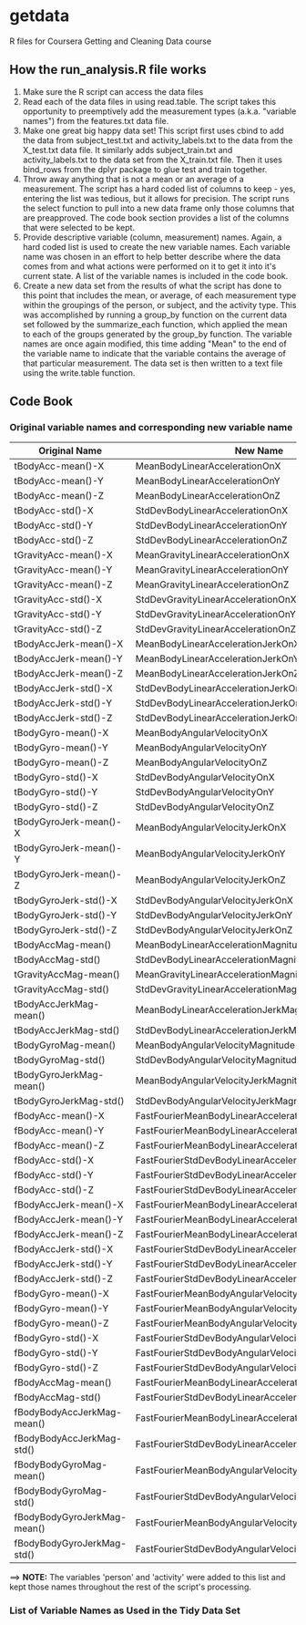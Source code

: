 # getdata
R files for Coursera Getting and Cleaning Data course
## How the run_analysis.R file works
1. Make sure the R script can access the data files
2. Read each of the data files in using read.table. The script takes this opportunity to preemptively add the measurement types (a.k.a. "variable names") from the features.txt data file.
3. Make one great big happy data set! This script first uses cbind to add the data from subject_test.txt and activity_labels.txt to the data from the X_test.txt data file. It similarly adds subject_train.txt and activity_labels.txt to the data set from the X_train.txt file. Then it uses bind_rows from the dplyr package to glue test and train together.
4. Throw away anything that is not a mean or an average of a measurement. The script has a hard coded list of columns to keep - yes, entering the list was tedious, but it allows for precision. The script runs the select function to pull into a new data frame only those columns that are preapproved. The code book section provides a list of the columns that were selected to be kept.
5. Provide descriptive variable (column, measurement) names. Again, a hard coded list is used to create the new variable names. Each variable name was chosen in an effort to help better describe where the data comes from and what actions were performed on it to get it into it's current state. A list of the variable names is included in the code book.
6. Create a new data set from the results of what the script has done to this point that includes the mean, or average, of each measurement type within the groupings of the person, or subject, and the activity type. This was accomplished by running a group_by function on the current data set followed by the summarize_each function, which applied the mean to each of the groups generated by the group_by function. The variable names are once again modified, this time adding "Mean" to the end of the variable name to indicate that the variable contains the average of that particular measurement. The data set is then written to a text file using the write.table function.

## Code Book
### Original variable names and corresponding new variable name
Original Name | New Name
---|---
tBodyAcc-mean()-X | MeanBodyLinearAccelerationOnX
tBodyAcc-mean()-Y | MeanBodyLinearAccelerationOnY
tBodyAcc-mean()-Z | MeanBodyLinearAccelerationOnZ
tBodyAcc-std()-X | StdDevBodyLinearAccelerationOnX
tBodyAcc-std()-Y | StdDevBodyLinearAccelerationOnY
tBodyAcc-std()-Z | StdDevBodyLinearAccelerationOnZ
tGravityAcc-mean()-X | MeanGravityLinearAccelerationOnX
tGravityAcc-mean()-Y | MeanGravityLinearAccelerationOnY
tGravityAcc-mean()-Z | MeanGravityLinearAccelerationOnZ
tGravityAcc-std()-X | StdDevGravityLinearAccelerationOnX
tGravityAcc-std()-Y | StdDevGravityLinearAccelerationOnY
tGravityAcc-std()-Z | StdDevGravityLinearAccelerationOnZ
tBodyAccJerk-mean()-X | MeanBodyLinearAccelerationJerkOnX
tBodyAccJerk-mean()-Y | MeanBodyLinearAccelerationJerkOnY
tBodyAccJerk-mean()-Z | MeanBodyLinearAccelerationJerkOnZ
tBodyAccJerk-std()-X | StdDevBodyLinearAccelerationJerkOnX
tBodyAccJerk-std()-Y | StdDevBodyLinearAccelerationJerkOnY
tBodyAccJerk-std()-Z | StdDevBodyLinearAccelerationJerkOnZ
tBodyGyro-mean()-X | MeanBodyAngularVelocityOnX
tBodyGyro-mean()-Y | MeanBodyAngularVelocityOnY
tBodyGyro-mean()-Z | MeanBodyAngularVelocityOnZ
tBodyGyro-std()-X | StdDevBodyAngularVelocityOnX
tBodyGyro-std()-Y | StdDevBodyAngularVelocityOnY
tBodyGyro-std()-Z | StdDevBodyAngularVelocityOnZ
tBodyGyroJerk-mean()-X | MeanBodyAngularVelocityJerkOnX
tBodyGyroJerk-mean()-Y | MeanBodyAngularVelocityJerkOnY
tBodyGyroJerk-mean()-Z | MeanBodyAngularVelocityJerkOnZ
tBodyGyroJerk-std()-X | StdDevBodyAngularVelocityJerkOnX
tBodyGyroJerk-std()-Y | StdDevBodyAngularVelocityJerkOnY
tBodyGyroJerk-std()-Z | StdDevBodyAngularVelocityJerkOnZ
tBodyAccMag-mean() | MeanBodyLinearAccelerationMagnitude
tBodyAccMag-std() | StdDevBodyLinearAccelerationMagnitude
tGravityAccMag-mean() | MeanGravityLinearAccelerationMagnitude
tGravityAccMag-std() | StdDevGravityLinearAccelerationMagnitude
tBodyAccJerkMag-mean() | MeanBodyLinearAccelerationJerkMagnitude
tBodyAccJerkMag-std() | StdDevBodyLinearAccelerationJerkMagnitude
tBodyGyroMag-mean() | MeanBodyAngularVelocityMagnitude
tBodyGyroMag-std() | StdDevBodyAngularVelocityMagnitude
tBodyGyroJerkMag-mean() | MeanBodyAngularVelocityJerkMagnitude
tBodyGyroJerkMag-std() | StdDevBodyAngularVelocityJerkMagnitude
fBodyAcc-mean()-X | FastFourierMeanBodyLinearAccelerationOnX
fBodyAcc-mean()-Y | FastFourierMeanBodyLinearAccelerationOnY
fBodyAcc-mean()-Z | FastFourierMeanBodyLinearAccelerationOnZ
fBodyAcc-std()-X | FastFourierStdDevBodyLinearAccelerationOnX
fBodyAcc-std()-Y | FastFourierStdDevBodyLinearAccelerationOnY
fBodyAcc-std()-Z | FastFourierStdDevBodyLinearAccelerationOnZ
fBodyAccJerk-mean()-X | FastFourierMeanBodyLinearAccelerationJerkOnX
fBodyAccJerk-mean()-Y | FastFourierMeanBodyLinearAccelerationJerkOnY
fBodyAccJerk-mean()-Z | FastFourierMeanBodyLinearAccelerationJerkOnZ
fBodyAccJerk-std()-X | FastFourierStdDevBodyLinearAccelerationJerkOnX
fBodyAccJerk-std()-Y | FastFourierStdDevBodyLinearAccelerationJerkOnY
fBodyAccJerk-std()-Z | FastFourierStdDevBodyLinearAccelerationJerkOnZ
fBodyGyro-mean()-X | FastFourierMeanBodyAngularVelocityOnX
fBodyGyro-mean()-Y | FastFourierMeanBodyAngularVelocityOnY
fBodyGyro-mean()-Z | FastFourierMeanBodyAngularVelocityOnZ
fBodyGyro-std()-X | FastFourierStdDevBodyAngularVelocityOnX
fBodyGyro-std()-Y | FastFourierStdDevBodyAngularVelocityOnY
fBodyGyro-std()-Z | FastFourierStdDevBodyAngularVelocityOnZ
fBodyAccMag-mean() | FastFourierMeanBodyLinearAccelerationMagnitude
fBodyAccMag-std() | FastFourierStdDevBodyLinearAccelerationMagnitude
fBodyBodyAccJerkMag-mean() | FastFourierMeanBodyLinearAccelerationJerkMagnitude
fBodyBodyAccJerkMag-std() | FastFourierStdDevBodyLinearAccelerationJerkMagnitude
fBodyBodyGyroMag-mean() | FastFourierMeanBodyAngularVelocityMagnitude
fBodyBodyGyroMag-std() | FastFourierStdDevBodyAngularVelocityMagnitude
fBodyBodyGyroJerkMag-mean() | FastFourierMeanBodyAngularVelocityJerkMagnitude
fBodyBodyGyroJerkMag-std() | FastFourierStdDevBodyAngularVelocityJerkMagnitude

==> **NOTE:** The variables 'person' and 'activity' were added to this list and kept those names throughout the rest of the script's processing.


### List of Variable Names as Used in the Tidy Data Set


